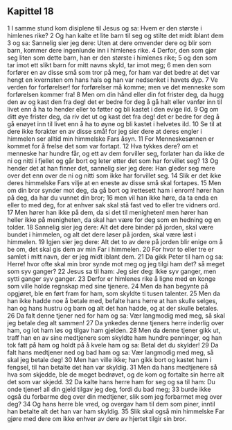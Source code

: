 ## Kapittel 18

1 I samme stund kom disiplene til Jesus og sa: Hvem er den største i himlenes rike?
2 Og han kalte et lite barn til seg og stilte det midt iblant dem
3 og sa: Sannelig sier jeg dere: Uten at dere omvender dere og blir som barn, kommer dere ingenlunde inn i himlenes rike.
4 Derfor, den som gjør seg liten som dette barn, han er den største i himlenes rike;
5 og den som tar imot ett slikt barn for mitt navns skyld, tar imot meg;
6 men den som forfører en av disse små som tror på meg, for ham var det bedre at det var hengt en kvernsten om hans hals og han var nedsenket i havets dyp.
7 Ve verden for forførelser! for forførelser må komme; men ve det menneske som forførelsen kommer fra!
8 Men om din hånd eller din fot frister deg, da hugg den av og kast den fra deg! det er bedre for deg å gå halt eller vanfør inn til livet enn å ha to hender eller to føtter og bli kastet i den evige ild.
9 Og om ditt øye frister deg, da riv det ut og kast det fra deg! det er bedre for deg å gå enøyet inn til livet enn å ha to øyne og bli kastet i helvetes ild.
10 Se til at dere ikke forakter en av disse små! for jeg sier dere at deres engler i himmelen ser alltid min himmelske Fars åsyn.
11 For Menneskesønnen er kommet for å frelse det som var fortapt.
12 Hva tykkes dere? om et menneske har hundre får, og ett av dem forviller seg, forlater han da ikke de ni og nitti i fjellet og går bort og leter etter det som har forvillet seg?
13 Og hender det at han finner det, sannelig sier jeg dere: Han gleder seg mere over det enn over de ni og nitti som ikke har forvillet seg.
14 Slik er det ikke deres himmelske Fars vilje at en eneste av disse små skal fortapes.
15 Men om din bror synder mot deg, da gå bort og irettesett ham i enrom! hører han på deg, da har du vunnet din bror;
16 men vil han ikke høre, da ta enda en eller to med deg, for at enhver sak skal stå fast ved to eller tre vidners ord.
17 Men hører han ikke på dem, da si det til menigheten! men hører han heller ikke på menigheten, da skal han være for deg som en hedning og en tolder.
18 Sannelig sier jeg dere: Alt det dere binder på jorden, skal være bundet i himmelen, og alt det dere løser på jorden, skal være løst i himmelen.
19 Igjen sier jeg dere: Alt det to av dere på jorden blir enige om å be om, det skal gis dem av min Far i himmelen.
20 For hvor to eller tre er samlet i mitt navn, der er jeg midt iblant dem.
21 Da gikk Peter til ham og sa: Herre! hvor ofte skal min bror synde mot meg og jeg tilgi ham det? så meget som syv ganger?
22 Jesus sa til ham: Jeg sier deg: Ikke syv ganger, men sytti ganger syv ganger.
23 Derfor er himlenes rike å ligne med en konge som ville holde regnskap med sine tjenere.
24 Men da han begynte på opgjøret, ble en ført fram for ham, som skyldte ti tusen talenter.
25 Men da han ikke hadde noe å betale med, befalte hans herre at han skulle selges, han og hans hustru og barn og alt det han hadde, og at der skulle betales.
26 Da falt denne tjener ned for ham og sa: Vær langmodig med meg, så skal jeg betale deg alt sammen!
27 Da ynkedes denne tjeners herre inderlig over ham, og lot ham løs og tilgav ham gjelden.
28 Men da denne tjener gikk ut, traff han en av sine medtjenere som skyldte ham hundre penninger, og han tok fatt på ham og holdt på å kvele ham og sa: Betal det du skylder!
29 Da falt hans medtjener ned og bad ham og sa: Vær langmodig med meg, så skal jeg betale deg!
30 Men han ville ikke; han gikk bort og kastet ham i fengsel, til han betalte det han var skyldig.
31 Men da hans medtjenere så hva som skjedde, ble de meget bedrøvet, og de kom og fortalte sin herre alt det som var skjedd.
32 Da kalte hans herre ham for seg og sa til ham: Du onde tjener! all din gjeld tilgav jeg deg, fordi du bad meg;
33 burde ikke også du forbarme deg over din medtjener, slik som jeg forbarmet meg over deg?
34 Og hans herre ble vred, og overgav ham til dem som piner, inntil han betalte alt det han var ham skyldig.
35 Slik skal også min himmelske Far gjøre med dere om ikke enhver av dere av hjertet tilgir sin bror.
